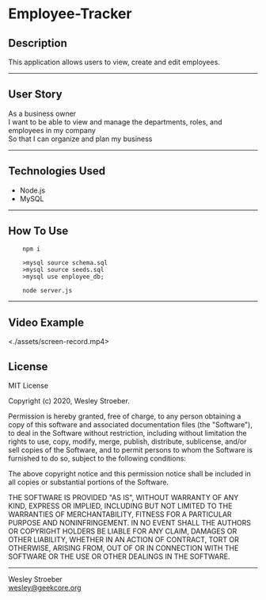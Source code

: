 # Employee-Tracker

## Description
This application allows users to view, create and edit employees.

---

## User Story
As a business owner  
I want to be able to view and manage the departments, roles, and employees in my company  
So that I can organize and plan my business

---

## Technologies Used

- Node.js
- MySQL

---

## How To Use

```npm/ node
    npm i  

    >mysql source schema.sql  
    >mysql source seeds.sql  
    >mysql use enployee_db;  

    node server.js
```
---

## Video Example
<./assets/screen-record.mp4>

## License
MIT License

Copyright (c) 2020, Wesley Stroeber.

Permission is hereby granted, free of charge, to any person obtaining a copy of this software and associated documentation files (the "Software"), to deal in the Software without restriction, including without limitation the rights to use, copy, modify, merge, publish, distribute, sublicense, and/or sell copies of the Software, and to permit persons to whom the Software is furnished to do so, subject to the following conditions:

The above copyright notice and this permission notice shall be included in all copies or substantial portions of the Software.

THE SOFTWARE IS PROVIDED "AS IS", WITHOUT WARRANTY OF ANY KIND, EXPRESS OR IMPLIED, INCLUDING BUT NOT LIMITED TO THE WARRANTIES OF MERCHANTABILITY, FITNESS FOR A PARTICULAR PURPOSE AND NONINFRINGEMENT. IN NO EVENT SHALL THE AUTHORS OR COPYRIGHT HOLDERS BE LIABLE FOR ANY CLAIM, DAMAGES OR OTHER LIABILITY, WHETHER IN AN ACTION OF CONTRACT, TORT OR OTHERWISE, ARISING FROM, OUT OF OR IN CONNECTION WITH THE SOFTWARE OR THE USE OR OTHER DEALINGS IN THE SOFTWARE.

---

Wesley Stroeber  
<wesley@geekcore.org>